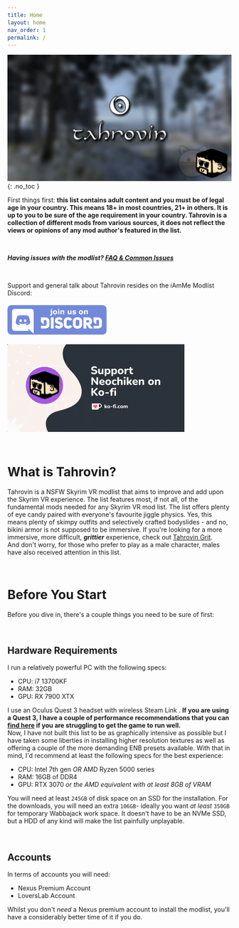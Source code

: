```yaml
---
title: Home
layout: home
nav_order: 1
permalink: /
---
```


![Tahrovin Banner](/assets/images/Tahrovin.png)
{: .no_toc }


First things first: **this list contains adult content and you must be of legal age in your country. This means 18+ in most countries, 21+ in others. It is up to you to be sure of the age requirement in your country. Tahrovin is a collection of different mods from various sources, it does not reflect the views or opinions of any mod author's featured in the list.**

<br>

***Having issues with the modlist? [FAQ & Common Issues](/Docs/Installation.html#faq--common-issues)***

<br>
  
Support and general talk about Tahrovin resides on the iAmMe Modlist Discord:

[![DiscordButton](/assets/images/DiscordButton.png)](https://discord.gg/iammodlist)

[![Ko-fiButton](/assets/images/Kofi.png)](https://ko-fi.com/neochiken)

<br>

# What is Tahrovin?

Tahrovin is a NSFW Skyrim VR modlist that aims to improve and add upon the Skyrim VR experience. The list features most, if not all, of the fundamental mods needed for any Skyrim VR mod list. The list offers plenty of eye candy paired with everyone's favourite jiggle physics. Yes, this means plenty of skimpy outfits and selectively crafted bodyslides - and no, bikini armor is not supposed to be immersive. If you're looking for a more immersive, more difficult, ***grittier*** experience, check out [Tahrovin Grit](https://github.com/AeloveRim/TahrovinGrit).  
And don't worry, for those who prefer to play as a male character, males have also received attention in this list.

<br>

# Before You Start

Before you dive in, there's a couple things you need to be sure of first:

<br>

## Hardware Requirements

I run a relatively powerful PC with the following specs:
  * CPU: i7 13700KF
  * RAM: 32GB 
  * GPU: RX 7900 XTX

I use an Oculus Quest 3 headset with wireless Steam Link . **If you are using a Quest 3, I have a couple of performance recommendations that you can [find here](/Docs/Performance%20Tips.html) if you are struggling to get the game to run well.**  
Now, I have not built this list to be as graphically intensive as possible but I have taken some liberties in installing higher resolution textures as well as offering a couple of the more demanding ENB presets available. With that in mind, I'd recommend at least the following specs for the best experience:
  * CPU: Intel 7th gen *OR* AMD Ryzen 5000 series 
  * RAM: 16GB of DDR4
  * GPU: RTX 3070 *or the AMD equivalent with at least 8GB of VRAM*

You will need at least `245GB` of disk space on an SSD for the installation. For the downloads, you will need an extra `106GB`- ideally you want *at least* `350GB` for temporary Wabbajack work space. It doesn't have to be an NVMe SSD, but a HDD of any kind will make the list painfully unplayable. 

<br>

## Accounts

In terms of accounts you will need:
  * Nexus Premium Account
  * LoversLab Account

Whilst you don't *need* a Nexus premium account to install the modlist, you'll have a considerably better time of it if you do.
